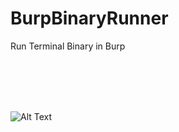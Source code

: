 # BurpBinaryRunner
Run Terminal Binary in Burp

</br>
</br>
</br>
</br>

![Alt Text](https://giphy.com/embed/GpPys1zCsFuh2KdF5g)

